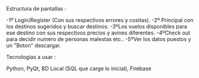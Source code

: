 Estructura de pantallas : 

-1º Login/Register (Con sus respectivos errores y cositas).
-2º Principal con los destinos sugeridos y buscar destinos.
-3ºLos vuelos disponibles para ese destino con sus respectivos precios y avines diferentes.
-4ºCheck out para decidir numero de personas malestas etc..
-5ºVer los datos puestos y un "Boton" descargar.

Tecnologias a usar : 

Python, PyQt, BD Local (SQL que carge lo inicial), Firebase 
